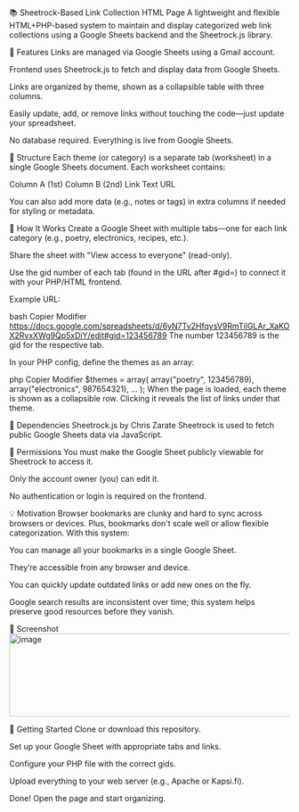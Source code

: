 📚 Sheetrock-Based Link Collection HTML Page
A lightweight and flexible HTML+PHP-based system to maintain and display categorized web link collections using a Google Sheets backend and the Sheetrock.js library.

🔧 Features
Links are managed via Google Sheets using a Gmail account.

Frontend uses Sheetrock.js to fetch and display data from Google Sheets.

Links are organized by theme, shown as a collapsible table with three columns.

Easily update, add, or remove links without touching the code—just update your spreadsheet.

No database required. Everything is live from Google Sheets.

📁 Structure
Each theme (or category) is a separate tab (worksheet) in a single Google Sheets document. Each worksheet contains:

Column A (1st)	Column B (2nd)
Link Text	URL

You can also add more data (e.g., notes or tags) in extra columns if needed for styling or metadata.

🧠 How It Works
Create a Google Sheet with multiple tabs—one for each link category (e.g., poetry, electronics, recipes, etc.).

Share the sheet with "View access to everyone" (read-only).

Use the gid number of each tab (found in the URL after #gid=) to connect it with your PHP/HTML frontend.

Example URL:

bash
Copier
Modifier
https://docs.google.com/spreadsheets/d/6yN7Tv2HfqysV9RmTilGLAr_XaKOX2RvxXWg9Qp5xDiY/edit#gid=123456789
The number 123456789 is the gid for the respective tab.

In your PHP config, define the themes as an array:

php
Copier
Modifier
$themes = array(
    array("poetry", 123456789),
    array("electronics", 987654321),
    ...
);
When the page is loaded, each theme is shown as a collapsible row. Clicking it reveals the list of links under that theme.

🔗 Dependencies
Sheetrock.js by Chris Zarate
Sheetrock is used to fetch public Google Sheets data via JavaScript.

🔐 Permissions
You must make the Google Sheet publicly viewable for Sheetrock to access it.

Only the account owner (you) can edit it.

No authentication or login is required on the frontend.

💡 Motivation
Browser bookmarks are clunky and hard to sync across browsers or devices. Plus, bookmarks don't scale well or allow flexible categorization. With this system:

You can manage all your bookmarks in a single Google Sheet.

They’re accessible from any browser and device.

You can quickly update outdated links or add new ones on the fly.

Google search results are inconsistent over time; this system helps preserve good resources before they vanish.

📸 Screenshot
<img width="1385" height="149" alt="image" src="https://github.com/user-attachments/assets/9e702683-f019-4800-8df1-9d677737c2cf" />


🚀 Getting Started
Clone or download this repository.

Set up your Google Sheet with appropriate tabs and links.

Configure your PHP file with the correct gids.

Upload everything to your web server (e.g., Apache or Kapsi.fi).

Done! Open the page and start organizing.

